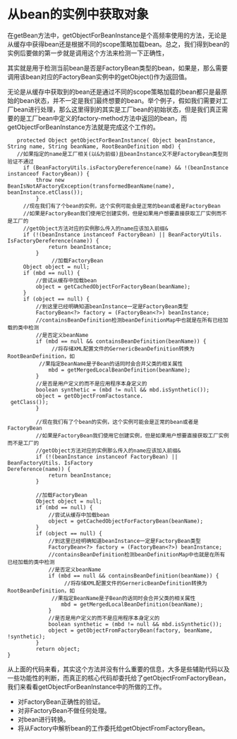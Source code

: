 # 从bean的实例中获取对象

在getBean方法中，getObjectForBeanInstance是个高频率使用的方法，无论是从缓存中获得bean还是根据不同的scope策略加载bean。总之，我们得到bean的实例后要做的第一步就是调用这个方法来检测一下正确性，

其实就是用于检测当前bean是否是FactoryBean类型的bean，如果是，那么需要调用该bean对应的FactoryBean实例中的getObject()作为返回值。

无论是从缓存中获取到的bean还是通过不同的scope策略加载的bean都只是最原始的bean状态，并不一定是我们最终想要的bean。举个例子，假如我们需要对工厂bean进行处理，那么这里得到的其实是工厂bean的初始状态，但是我们真正需要的是工厂bean中定义的factory-method方法中返回的bean，而getObjectForBeanInstance方法就是完成这个工作的。





       protected Object getObjectForBeanInstance( Object beanInstance, String name, String beanName, RootBeanDefinition mbd) {
       //如果指定的name是工厂相关(以&为前缀)且beanInstance又不是FactoryBean类型则验证不通过
         if (BeanFactoryUtils.isFactoryDereference(name) && !(beanInstance instanceof FactoryBean)) {
             throw new BeanIsNotAFactoryException(transformedBeanName(name), beanInstance.etClass());
             }
         //现在我们有了个bean的实例，这个实例可能会是正常的bean或者是FactoryBean
         //如果是FactoryBean我们使用它创建实例，但是如果用户想要直接获取工厂实例而不是工厂的  
         //getObject方法对应的实例那么传入的name应该加入前缀&
         if (!(beanInstance instanceof FactoryBean) || BeanFactoryUtils. IsFactoryDereference(name)) {
                 return beanInstance;
             }
                  //加载FactoryBean
         Object object = null;
         if (mbd == null) {
             //尝试从缓存中加载bean
             object = getCachedObjectForFactoryBean(beanName);
         }
         if (object == null) {
             //到这里已经明确知道beanInstance一定是FactoryBean类型
             FactoryBean<?> factory = (FactoryBean<?>) beanInstance;
             //containsBeanDefinition检测beanDefinitionMap中也就是在所有已经加载的类中检测  
             //是否定义beanName
             if (mbd == null && containsBeanDefinition(beanName)) {
                  //将存储XML配置文件的GernericBeanDefinition转换为RootBeanDefinition，如  
              //果指定BeanName是子Bean的话同时会合并父类的相关属性
                 mbd = getMergedLocalBeanDefinition(beanName);
             }
             //是否是用户定义的而不是应用程序本身定义的
             boolean synthetic = (mbd != null && mbd.isSynthetic());
             object = getObjectFromFactostance.  
     getClass());
             }
    
             //现在我们有了个bean的实例，这个实例可能会是正常的bean或者是FactoryBean
             //如果是FactoryBean我们使用它创建实例，但是如果用户想要直接获取工厂实例而不是工厂的  
             //getObject方法对应的实例那么传入的name应该加入前缀&
             if (!(beanInstance instanceof FactoryBean) || BeanFactoryUtils. IsFactory   
    Dereference(name)) {
                 return beanInstance;
             }
    
             //加载FactoryBean
             Object object = null;
             if (mbd == null) {
                 //尝试从缓存中加载bean
                 object = getCachedObjectForFactoryBean(beanName);
             }
             if (object == null) {
                 //到这里已经明确知道beanInstance一定是FactoryBean类型
                 FactoryBean<?> factory = (FactoryBean<?>) beanInstance;
                 //containsBeanDefinition检测beanDefinitionMap中也就是在所有已经加载的类中检测  
                 //是否定义beanName
                 if (mbd == null && containsBeanDefinition(beanName)) {
                      //将存储XML配置文件的GernericBeanDefinition转换为RootBeanDefinition，如  
                  //果指定BeanName是子Bean的话同时会合并父类的相关属性
                     mbd = getMergedLocalBeanDefinition(beanName);
                 }
                 //是否是用户定义的而不是应用程序本身定义的
                 boolean synthetic = (mbd != null && mbd.isSynthetic());
                 object = getObjectFromFactoryBean(factory, beanName, !synthetic);
             }
             return object;
    }
从上面的代码来看，其实这个方法并没有什么重要的信息，大多是些辅助代码以及一些功能性的判断，而真正的核心代码却委托给了getObjectFromFactoryBean，我们来看看getObjectForBeanInstance中的所做的工作。

- 对FactoryBean正确性的验证。
- 对非FactoryBean不做任何处理。
- 对bean进行转换。
- 将从Factory中解析bean的工作委托给getObjectFromFactoryBean。

